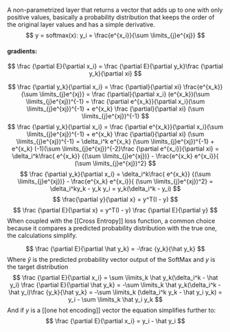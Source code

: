 A non-parametrized layer that returns a vector that adds up to one with only positive values, basically a probability distribution that keeps the order of the original layer values and has a simple derivative.
$$
y = softmax(x): y_i = \frac{e^{x_i}}{\sum \limits_{j}e^{xj}} 
$$
#### gradients:
$$
\frac {\partial E}{\partial x_i} = \frac {\partial E}{\partial y_k}\frac {\partial y_k}{\partial xi}  
$$

$$
\frac {\partial y_k}{\partial x_i} = \frac {\partial}{\partial xi} \frac{e^{x_k}}{\sum \limits_{j}e^{xj}} = \frac {\partial}{\partial x_i} (e^{x_k})(\sum \limits_{j}e^{xj})^{-1} = \frac {\partial e^{x_k}}{\partial x_i}(\sum \limits_{j}e^{xj})^{-1} + e^{x_k} \frac {\partial}{\partial xi} (\sum \limits_{j}e^{xj})^{-1}
$$
$$
\frac {\partial y_k}{\partial x_i} = \frac {\partial e^{x_k}}{\partial x_i}(\sum \limits_{j}e^{xj})^{-1} + e^{x_k} \frac {\partial}{\partial xi} (\sum \limits_{j}e^{xj})^{-1} = \delta_i^k e^{x_k} (\sum \limits_{j}e^{xj})^{-1} + e^{x_k} (-1)(\sum \limits_{j}e^{xj})^{-2}\frac {\partial e^{x_i}}{\partial xi} = \delta_i^k\frac{ e^{x_k}} {(\sum \limits_{j}e^{xj})} - \frac{e^{x_k} e^{x_i}}{ (\sum \limits_{j}e^{xj})^2} 
$$
$$
\frac {\partial y_k}{\partial x_i} = \delta_i^k\frac{ e^{x_k}} {(\sum \limits_{j}e^{xj})} - \frac{e^{x_k} e^{x_i}}{ (\sum \limits_{j}e^{xj})^2} = \delta_i^ky_k - y_k y_i = y_k(\delta_i^k - y_i)
$$
$$
\frac{\partial y}{\partial x} = y^T(I - y)
$$
$$
\frac {\partial E}{\partial x} = y^T(I - y) \frac {\partial E}{\partial y}
$$
When coupled with the [[Cross Entropy]] loss function, a common choice because it compares a predicted probability distribution with the true one, the calculations simplify.

$$
\frac {\partial E}{\partial \hat y_k} = -\frac {y_k}{\hat y_k}
$$
Where $\hat y$ is the predicted probability vector output of the SoftMax and $y$ is the target distribution
$$
\frac {\partial E}{\partial x_i} = \sum \limits_k \hat y_k(\delta_i^k - \hat y_i) \frac {\partial E}{\partial \hat y_k} = -\sum \limits_k \hat y_k(\delta_i^k - \hat y_i)\frac {y_k}{\hat y_k} = -\sum \limits_k (\delta_i^k y_k - \hat y_i y_k) = y_i - \sum \limits_k \hat y_i y_k
$$
And if $y$ is a [[one hot encoding]] vector the equation simplifies further to:
$$
\frac {\partial E}{\partial x_i} =  y_i - \hat y_i
$$
